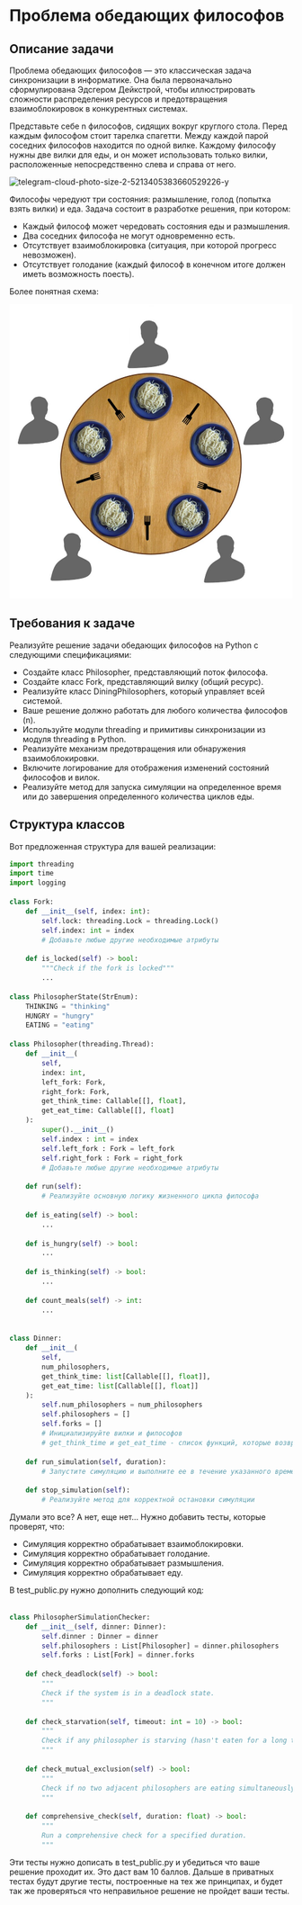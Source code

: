 # Проблема обедающих философов

## Описание задачи


Проблема обедающих философов — это классическая задача синхронизации в информатике. Она была первоначально сформулирована Эдсгером Дейкстрой, чтобы иллюстрировать сложности распределения ресурсов и предотвращения взаимоблокировок в конкурентных системах.

Представьте себе n философов, сидящих вокруг круглого стола. Перед каждым философом стоит тарелка спагетти. Между каждой парой соседних философов находится по одной вилке. Каждому философу нужны две вилки для еды, и он может использовать только вилки, расположенные непосредственно слева и справа от него.

![telegram-cloud-photo-size-2-5213405383660529226-y](https://github.com/user-attachments/assets/beff6503-fe7b-4f05-ba6a-13d0b8246d4c)

Философы чередуют три состояния: размышление, голод (попытка взять вилки) и еда. Задача состоит в разработке решения, при котором:
* Каждый философ может чередовать состояния еды и размышления.
* Два соседних философа не могут одновременно есть.
* Отсутствует взаимоблокировка (ситуация, при которой прогресс невозможен).
* Отсутствует голодание (каждый философ в конечном итоге должен иметь возможность поесть).

Более понятная схема:

![image](image.png)

## Требования к задаче

Реализуйте решение задачи обедающих философов на Python с следующими спецификациями:

* Создайте класс Philosopher, представляющий поток философа.
* Создайте класс Fork, представляющий вилку (общий ресурс).
* Реализуйте класс DiningPhilosophers, который управляет всей системой.
* Ваше решение должно работать для любого количества философов (n).
* Используйте модули threading и примитивы синхронизации из модуля threading в Python.
* Реализуйте механизм предотвращения или обнаружения взаимоблокировки.
* Включите логирование для отображения изменений состояний философов и вилок.
* Реализуйте метод для запуска симуляции на определенное время или до завершения определенного количества циклов еды.

## Структура классов

Вот предложенная структура для вашей реализации:

```python
import threading
import time
import logging

class Fork:
    def __init__(self, index: int):
        self.lock: threading.Lock = threading.Lock()
        self.index: int = index
        # Добавьте любые другие необходимые атрибуты

    def is_locked(self) -> bool:
        """Check if the fork is locked"""
        ...

class PhilosopherState(StrEnum):
    THINKING = "thinking"
    HUNGRY = "hungry"
    EATING = "eating"

class Philosopher(threading.Thread):
    def __init__(
        self,
        index: int,
        left_fork: Fork,
        right_fork: Fork,
        get_think_time: Callable[[], float],
        get_eat_time: Callable[[], float]
    ):
        super().__init__()
        self.index : int = index
        self.left_fork : Fork = left_fork
        self.right_fork : Fork = right_fork
        # Добавьте любые другие необходимые атрибуты

    def run(self):
        # Реализуйте основную логику жизненного цикла философа

    def is_eating(self) -> bool:
        ...
    
    def is_hungry(self) -> bool:
        ...
    
    def is_thinking(self) -> bool:
        ...
    
    def count_meals(self) -> int:
        ...
    

class Dinner:
    def __init__(
        self,
        num_philosophers,
        get_think_time: list[Callable[[], float]],
        get_eat_time: list[Callable[[], float]]
    ):
        self.num_philosophers = num_philosophers
        self.philosophers = []
        self.forks = []
        # Инициализируйте вилки и философов
        # get_think_time и get_eat_time - список функций, которые возвращают время для размышления и еды для каждого философа

    def run_simulation(self, duration):
        # Запустите симуляцию и выполните ее в течение указанного времени

    def stop_simulation(self):
        # Реализуйте метод для корректной остановки симуляции
```

Думали это все? А нет, еще нет...
Нужно добавить тесты, которые проверят, что:
* Симуляция корректно обрабатывает взаимоблокировки.
* Симуляция корректно обрабатывает голодание.
* Симуляция корректно обрабатывает размышления.
* Симуляция корректно обрабатывает еду.

В test_public.py нужно дополнить следующий код:

```python

class PhilosopherSimulationChecker:
    def __init__(self, dinner: Dinner):
        self.dinner : Dinner = dinner
        self.philosophers : List[Philosopher] = dinner.philosophers
        self.forks : List[Fork] = dinner.forks

    def check_deadlock(self) -> bool:
        """
        Check if the system is in a deadlock state.
        """
    
    def check_starvation(self, timeout: int = 10) -> bool:
        """
        Check if any philosopher is starving (hasn't eaten for a long time).
        """

    def check_mutual_exclusion(self) -> bool:
        """
        Check if no two adjacent philosophers are eating simultaneously.
        """
    
    def comprehensive_check(self, duration: float) -> bool:
        """
        Run a comprehensive check for a specified duration.
        """
```

Эти тесты нужно дописать в test_public.py и убедиться что ваше решение проходит их. Это даст вам 10 баллов. Дальше в приватных тестах будут другие тесты, построенные на тех же принципах, и будет так же проверяться что неправильное решение не пройдет ваши тесты.